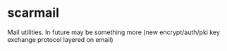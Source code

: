scarmail
========

Mail utilities. In future may be something more (new encrypt/auth/pki key exchange protocol layered on email)

